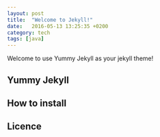 ```yaml
---
layout: post
title:  "Welcome to Jekyll!"
date:   2016-05-13 13:25:35 +0200
category: tech
tags: [java]
---
```


Welcome to use Yummy Jekyll as your jekyll theme!

## Yummy Jekyll

## How to install

## Licence